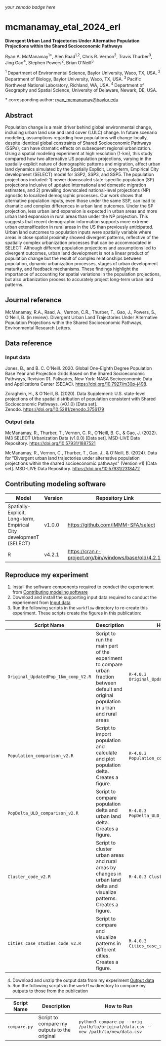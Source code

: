 _your zenodo badge here_

# mcmanamay_etal_2024_erl

**Divergent Urban Land Trajectories Under Alternative Population Projections within the Shared Socioeconomic Pathways**

Ryan A. McManamay<sup>1\*</sup>, Alen Raad<sup>1,2</sup>, Chris R. Vernon<sup>3</sup>, Travis Thurber<sup>3</sup>, Jing Gao<sup>4</sup>, Stephen Powers<sup>2</sup>, Brian O'Neill<sup>3</sup>

<sup>1 </sup> Department of Environmental Science, Baylor University, Waco, TX, USA.
<sup>2 </sup> Department of Biology, Baylor University, Waco, TX, USA.
<sup>3 </sup> Pacific Northwest National Laboratory, Richland, WA, USA.
<sup>4 </sup> Department of Geography and Spatial Science, University of Delaware, Newark, DE, USA.

\* corresponding author:  ryan_mcmanamay@baylor.edu

## Abstract
Population change is a main driver behind global environmental change, including urban land use and land cover (LULC) change. In future scenario modeling, assumptions regarding how populations will change locally, despite identical global constraints of Shared Socioeconomic Pathways (SSPs), can have dramatic effects on subsequent regional urbanization. Using a spatial modeling experiment at high resolution (1-km), this study compared how two alternative US population projections, varying in the spatially explicit nature of demographic patterns and migration, affect urban land dynamics simulated by the Spatially Explicit, Long-term, Empirical City development (SELECT) model for SSP2, SSP3, and SSP5. The population projections included: 1) newer downscaled state-specific population (SP) projections inclusive of updated international and domestic migration estimates, and 2) prevailing downscaled national-level projections (NP) agnostic to localized demographic processes. Our work shows that alternative population inputs, even those under the same SSP, can lead to dramatic and complex differences in urban land outcomes. Under the SP projection, less urban land expansion is expected in urban areas and more urban land expansion in rural areas than under the NP projection. This suggests that recent demographic information supports more extreme urban extensification in rural areas in the US than previously anticipated. Urban land outcomes to population inputs were spatially variable where areas in close spatial proximity showed divergent patterns, reflective of the spatially complex urbanization processes that can be accommodated in SELECT. Although different population projections and assumptions led to divergent outcomes, urban land development is not a linear product of population change but the result of complex relationships between population, dynamic urbanization processes, stages of urban development maturity, and feedback mechanisms. These findings highlight the importance of accounting for spatial variations in the population projections, but also urbanization process to accurately project long-term urban land patterns.

## Journal reference
McManamay, R.A., Raad, A., Vernon, C.R., Thurber, T., Gao, J., Powers, S., O'Neill, B. (in review). Divergent Urban Land Trajectories Under Alternative Population Projections within the Shared Socioeconomic Pathways, Environmental Research Letters.

## Data reference

### Input data

Jones, B., and B. C. O'Neill. 2020. Global One-Eighth Degree Population Base Year and Projection Grids Based on the Shared Socioeconomic Pathways, Revision 01. Palisades, New York: NASA Socioeconomic Data and Applications Center (SEDAC). https://doi.org/10.7927/m30p-j498.

Zoraghein, H., & O'Neill, B. (2020). Data Supplement: U.S. state-level projections of the spatial distribution of population consistent with Shared Socioeconomic Pathways. (v0.1.0) [Data set]. Zenodo. https://doi.org/10.5281/zenodo.3756179

### Output data

McManamay, R., Thurber, T., Vernon, C. R., O'Neill, B. C., & Gao, J. (2022). IM3 SELECT Urbanization Data (v1.0.0) [Data set]. MSD-LIVE Data Repository. https://doi.org/10.57931/1887521

McManamay, R., Vernon, C., Thurber, T., Gao, J., & O'Neill, B. (2024). Data for "Divergent urban land trajectories under alternative population projections within the shared socioeconomic pathways" (Version v1) [Data set]. MSD-LIVE Data Repository. https://doi.org/10.57931/2318472

## Contributing modeling software
| Model | Version | Repository Link | DOI |
|-------|---------|-----------------|-----|
| Spatially-Explicit, Long-term, Empirical City developmenT (SELECT) | v1.0.0 | https://github.com/IMMM-SFA/select | https://doi.org/10.5281/zenodo.7083151 |
| R | v4.2.1 | https://cran.r-project.org/bin/windows/base/old/4.2.1/ | |

## Reproduce my experiment

1. Install the software components required to conduct the experiement from [Contributing modeling software](#contributing-modeling-software)
2. Download and install the supporting input data required to conduct the experiement from [Input data](#input-data)
3. Run the following scripts in the `workflow` directory to re-create this experiment. These scripts create the figures in this publication:

| Script Name | Description | How to Run |
| --- | --- | --- |
| `Original_UpdatedPop_1km_comp_V2.R` | Script to run the main part of the experiment to compare urban fraction between default and original population in urban and rural areas  | `R-4.0.3 Original_UpdatedPop_1km_comp_V2.R` |
| `Population_comparison_v2.R` | Script to import population and calculate and plot population delta. Creates a figure. | `R-4.0.3 Population_comparison_v2.R` |
| `PopDelta_ULD_comparison_v2.R` | Script to compare population delta and urban land delta. Creates a figure. | `R-4.0.3 PopDelta_ULD_comparison_v2.R` |
| `Cluster_code_v2.R` | Script to cluster urban areas and rural areas by changes in urban land delta and visualize patterns. Creates a figure. | `R-4.0.3 Cluster_code_v2.R`|
| `Cities_case_studies_code_v2.R` | Script to compare and visualize patterns in different cities. Creates a figure. | `R-4.0.3 Cities_case_studies_code_v2.R`|

4. Download and unzip the output data from my experiment [Output data](#output-data)
5. Run the following scripts in the `workflow` directory to compare my outputs to those from the publication

| Script Name | Description | How to Run |
| --- | --- | --- |
| `compare.py` | Script to compare my outputs to the original | `python3 compare.py --orig /path/to/original/data.csv --new /path/to/new/data.csv` |
